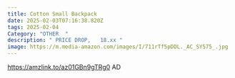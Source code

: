 ```yaml
---
title: Cotton Small Backpack
date: 2025-02-03T07:16:38.820Z
tags: 2025-02-04
Category: "OTHER  "
description: " PRICE DROP,   18.xx "
image: https://m.media-amazon.com/images/I/711rTf5pDDL._AC_SY575_.jpg
---
```

https://amzlink.to/az01GBn9gTRg0   AD